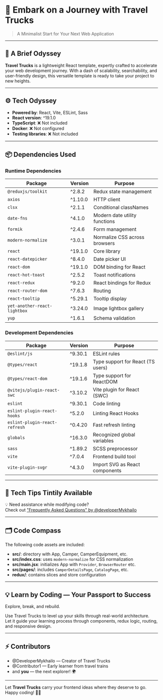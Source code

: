 # 🚐 **Embark on a Journey with Travel Trucks**

> A Minimalist Start for Your Next Web Application

---

## 🧭 A Brief Odyssey

**Travel Trucks** is a lightweight React template, expertly crafted to accelerate your web development journey. With a dash of scalability, searchability, and user-friendly design, this versatile template is ready to take your project to new heights.

---

## ⚙️ Tech Odyssey

- **Powered by**: React, Vite, ESLint, Sass
- **React version**: ^19.1.0
- **TypeScript**: ❌ Not included
- **Docker**: ❌ Not configured
- **Testing libraries**: ❌ Not included

---

## 📦 Dependencies Used

### Runtime Dependencies

| Package                      | Version | Purpose                       |
| ---------------------------- | ------- | ----------------------------- |
| `@reduxjs/toolkit`           | ^2.8.2  | Redux state management        |
| `axios`                      | ^1.10.0 | HTTP client                   |
| `clsx`                       | ^2.1.1  | Conditional classNames        |
| `date-fns`                   | ^4.1.0  | Modern date utility functions |
| `formik`                     | ^2.4.6  | Form management               |
| `modern-normalize`           | ^3.0.1  | Normalize CSS across browsers |
| `react`                      | ^19.1.0 | Core library                  |
| `react-datepicker`           | ^8.4.0  | Date picker UI                |
| `react-dom`                  | ^19.1.0 | DOM binding for React         |
| `react-hot-toast`            | ^2.5.2  | Toast notifications           |
| `react-redux`                | ^9.2.0  | React bindings for Redux      |
| `react-router-dom`           | ^7.6.3  | Routing                       |
| `react-tooltip`              | ^5.29.1 | Tooltip display               |
| `yet-another-react-lightbox` | ^3.24.0 | Image lightbox gallery        |
| `yup`                        | ^1.6.1  | Schema validation             |

### Development Dependencies

| Package                       | Version | Purpose                           |
| ----------------------------- | ------- | --------------------------------- |
| `@eslint/js`                  | ^9.30.1 | ESLint rules                      |
| `@types/react`                | ^19.1.8 | Type support for React (TS users) |
| `@types/react-dom`            | ^19.1.6 | Type support for ReactDOM         |
| `@vitejs/plugin-react-swc`    | ^3.10.2 | Vite plugin for React (SWC)       |
| `eslint`                      | ^9.30.1 | Code linting                      |
| `eslint-plugin-react-hooks`   | ^5.2.0  | Linting React Hooks               |
| `eslint-plugin-react-refresh` | ^0.4.20 | Fast refresh linting              |
| `globals`                     | ^16.3.0 | Recognized global variables       |
| `sass`                        | ^1.89.2 | SCSS preprocessor                 |
| `vite`                        | ^7.0.4  | Frontend build tool               |
| `vite-plugin-svgr`            | ^4.3.0  | Import SVG as React components    |

---

## 🧠 Tech Tips Tintily Available

💡 Need assistance while modifying code?  
Check out ["Frequently Asked Questions" by @developerMykhailo](faq.md "FAQ")

---

## 🗂️ Code Compass

The following code assets are included:

- **src/**: directory with App, Camper, CamperEquipment, etc.
- **src/index.css**: uses `modern-normalize` for CSS normalization
- **src/main.jsx**: initializes App with `Provider`, `BrowserRouter` etc.
- **src/pages/**: includes `CamperDetailsPage`, `CatalogPage`, etc.
- **redux/**: contains slices and store configuration

---

## 💡 Learn by Coding — Your Passport to Success

Explore, break, and rebuild.

Use Travel Trucks to level up your skills through real-world architecture.  
Let it guide your learning process through components, redux logic, routing, and responsive design.

---

## ⚡️ Contributors

- @DeveloperMykhailo — Creator of Travel Trucks
- @Contributor1 — Early learner from travel trains
- and **you** — the next explorer! 🌍

---

Let **Travel Trucks** carry your frontend ideas where they deserve to go.  
Happy coding! 🚐💨
